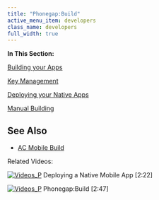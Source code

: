 ```yaml
---
title: "Phonegap:Build"
active_menu_item: developers
class_name: developers
full_width: true
---
```



**In This Section:**

[Building your Apps](building-the-native-apps)

[Key Management](key-management)

[Deploying your Native Apps](deploying-your-native-apps)

[Manual Building](manual-building)

## **See Also**

 - [AC Mobile Build](application-craft-build.htm)

Related Videos:

[![Videos\_P](/img/docs/videos_p.png)](http://www.youtube.com/v/M9hLcnKOj04?autoplay=1&hd=1&fs=1&showsearch=0&rel=0&) Deploying a Native Mobile App [2:22]

[![Videos\_P](/img/docs/videos_p.png)](http://www.youtube.com/v/WpVMlSerJ-Q?autoplay=1&hd=1&fs=1&showsearch=0&rel=0&) Phonegap:Build [2:47]
